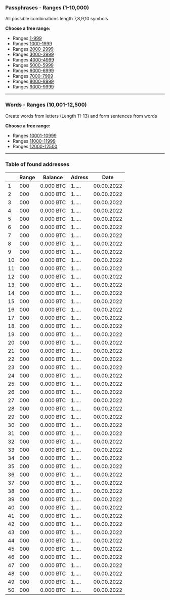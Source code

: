 ### Passphrases - Ranges (1-10,000)
All possible combinations length 7,8,9,10 symbols</br>

**Choose a free range:**</br>

- Ranges [1-999](https://github.com/phrutis/Passphrases/blob/main/Others/1-999.md)
- Ranges [1000-1999](https://github.com/phrutis/Passphrases/blob/main/Others/1000-1999.md)
- Ranges [2000-2999](https://github.com/phrutis/Passphrases/blob/main/Others/2000-2999.md)
- Ranges [3000-3999](https://github.com/phrutis/Passphrases/blob/main/Others/3000-3999.md)
- Ranges [4000-4999](https://github.com/phrutis/Passphrases/blob/main/Others/4000-4999.md)
- Ranges [5000-5999](https://github.com/phrutis/Passphrases/blob/main/Others/5000-5999.md)
- Ranges [6000-6999](https://github.com/phrutis/Passphrases/blob/main/Others/6000-6999.md)
- Ranges [7000-7999](https://github.com/phrutis/Passphrases/blob/main/Others/7000-7999.md)
- Ranges [8000-8999](https://github.com/phrutis/Passphrases/blob/main/Others/8000-8999.md)
- Ranges [9000-9999](https://github.com/phrutis/Passphrases/blob/main/Others/9000-9999.md)
<hr>

### Words - Ranges (10,001-12,500) 

Create words from letters (Length 11-13) and form sentences from words</br>

**Choose a free range:**</br>
- Ranges [10001-10999](https://github.com/phrutis/Passphrases/blob/main/Others/10001-10999.md)
- Ranges [11000-11999](https://github.com/phrutis/Passphrases/blob/main/Others/11000-11999.md)
- Ranges [12000-12500](https://github.com/phrutis/Passphrases/blob/main/Others/12000-12500.md)
<hr>


### Table of found addresses

|     | Range | Balance    | Adress         | Date       |
|-----|:------|------------|----------------|------------|
| 1   | 000   | 0.000 BTC  | 1.....         | 00.00.2022 |
| 2   | 000   | 0.000 BTC  | 1.....         | 00.00.2022 |
| 3   | 000   | 0.000 BTC  | 1.....         | 00.00.2022 |
| 4   | 000   | 0.000 BTC  | 1.....         | 00.00.2022 |
| 5   | 000   | 0.000 BTC  | 1.....         | 00.00.2022 |
| 6   | 000   | 0.000 BTC  | 1.....         | 00.00.2022 |
| 7   | 000   | 0.000 BTC  | 1.....         | 00.00.2022 |
| 8   | 000   | 0.000 BTC  | 1.....         | 00.00.2022 |
| 9   | 000   | 0.000 BTC  | 1.....         | 00.00.2022 |
| 10  | 000   | 0.000 BTC  | 1.....         | 00.00.2022 |
| 11  | 000   | 0.000 BTC  | 1.....         | 00.00.2022 |
| 12  | 000   | 0.000 BTC  | 1.....         | 00.00.2022 |
| 13  | 000   | 0.000 BTC  | 1.....         | 00.00.2022 |
| 14  | 000   | 0.000 BTC  | 1.....         | 00.00.2022 |
| 15  | 000   | 0.000 BTC  | 1.....         | 00.00.2022 |
| 16  | 000   | 0.000 BTC  | 1.....         | 00.00.2022 |
| 17  | 000   | 0.000 BTC  | 1.....         | 00.00.2022 |
| 18  | 000   | 0.000 BTC  | 1.....         | 00.00.2022 |
| 19  | 000   | 0.000 BTC  | 1.....         | 00.00.2022 |
| 20  | 000   | 0.000 BTC  | 1.....         | 00.00.2022 |
| 21  | 000   | 0.000 BTC  | 1.....         | 00.00.2022 |
| 22  | 000   | 0.000 BTC  | 1.....         | 00.00.2022 |
| 23  | 000   | 0.000 BTC  | 1.....         | 00.00.2022 |
| 24  | 000   | 0.000 BTC  | 1.....         | 00.00.2022 |
| 25  | 000   | 0.000 BTC  | 1.....         | 00.00.2022 |
| 26  | 000   | 0.000 BTC  | 1.....         | 00.00.2022 |
| 27  | 000   | 0.000 BTC  | 1.....         | 00.00.2022 |
| 28  | 000   | 0.000 BTC  | 1.....         | 00.00.2022 |
| 29  | 000   | 0.000 BTC  | 1.....         | 00.00.2022 |
| 30  | 000   | 0.000 BTC  | 1.....         | 00.00.2022 |
| 31  | 000   | 0.000 BTC  | 1.....         | 00.00.2022 |
| 32  | 000   | 0.000 BTC  | 1.....         | 00.00.2022 |
| 33  | 000   | 0.000 BTC  | 1.....         | 00.00.2022 |
| 34  | 000   | 0.000 BTC  | 1.....         | 00.00.2022 |
| 35  | 000   | 0.000 BTC  | 1.....         | 00.00.2022 |
| 36  | 000   | 0.000 BTC  | 1.....         | 00.00.2022 |
| 37  | 000   | 0.000 BTC  | 1.....         | 00.00.2022 |
| 38  | 000   | 0.000 BTC  | 1.....         | 00.00.2022 |
| 39  | 000   | 0.000 BTC  | 1.....         | 00.00.2022 |
| 40  | 000   | 0.000 BTC  | 1.....         | 00.00.2022 |
| 41  | 000   | 0.000 BTC  | 1.....         | 00.00.2022 |
| 42  | 000   | 0.000 BTC  | 1.....         | 00.00.2022 |
| 43  | 000   | 0.000 BTC  | 1.....         | 00.00.2022 |
| 44  | 000   | 0.000 BTC  | 1.....         | 00.00.2022 |
| 45  | 000   | 0.000 BTC  | 1.....         | 00.00.2022 |
| 46  | 000   | 0.000 BTC  | 1.....         | 00.00.2022 |
| 47  | 000   | 0.000 BTC  | 1.....         | 00.00.2022 |
| 48  | 000   | 0.000 BTC  | 1.....         | 00.00.2022 |
| 49  | 000   | 0.000 BTC  | 1.....         | 00.00.2022 |
| 50  | 000   | 0.000 BTC  | 1.....         | 00.00.2022 |


